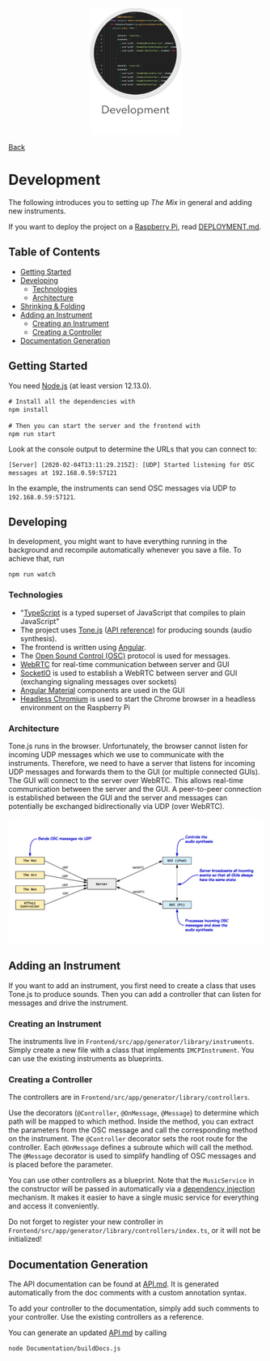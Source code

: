 <div align="center">
  <img src="../images/development.png" alt="gui" height="250px">
</div>

[Back](../../README.md)

# Development
The following introduces you to setting up *The Mix* in general and adding new instruments.

If you want to deploy the project on a [Raspberry Pi], read [DEPLOYMENT.md](Documentation/development/DEPLOYMENT.md).

## Table of Contents
- [Getting Started](#switch-instrument)
- [Developing](#velocity)
  * [Technologies](#technologies)
  * [Architecture](#architecture)
- [Shrinking & Folding](#shrinking-folding)
- [Adding an Instrument](#adding-an-instrument)
  * [Creating an Instrument](#creating-an-instrument)
  * [Creating a Controller](#creating-a-controller)
- [Documentation Generation](#documentation-generation)

## Getting Started
You need [Node.js] (at least version 12.13.0).

```shell script
# Install all the dependencies with
npm install

# Then you can start the server and the frontend with
npm run start
```

Look at the console output to determine the URLs that you can connect to:
```
[Server] [2020-02-04T13:11:29.215Z]: [UDP] Started listening for OSC messages at 192.168.0.59:57121
```
In the example, the instruments can send OSC messages via UDP to `192.168.0.59:57121`.

## Developing
In development, you might want to have everything running in the background and recompile automatically whenever you save a file. To achieve that, run
```
npm run watch
```

### Technologies
- "[TypeScript] is a typed superset of JavaScript that compiles to plain JavaScript"
- The project uses [Tone.js] ([API reference](https://tonejs.github.io/docs/14.4.79/Tone)) for producing sounds (audio synthesis).
- The frontend is written using [Angular].
- The [Open Sound Control (OSC)](http://opensoundcontrol.org/introduction-osc) protocol is used for messages.
- [WebRTC] for real-time communication between server and GUI
- [SocketIO] is used to establish a WebRTC between server and GUI (exchanging signaling messages over sockets)
- [Angular Material] components are used in the GUI
- [Headless Chromium] is used to start the Chrome browser in a headless environment on the Raspberry Pi

[Node.js]: https://nodejs.org/en/
[Tone.js]: https://tonejs.github.io/
[Angular]: https://angular.io/
[WebRTC]: https://developer.mozilla.org/en-US/docs/Web/API/WebRTC_API
[SocketIO]: https://socket.io/
[Angular Material]: https://material.angular.io/
[Headless Chromium]: https://developers.google.com/web/updates/2017/04/headless-chrome
[TypeScript]: https://www.typescriptlang.org/
[Raspberry Pi]: https://www.raspberrypi.org/

### Architecture
Tone.js runs in the browser. Unfortunately, the browser cannot listen for incoming UDP messages which we use to communicate with the instruments. Therefore, we need to have a server that listens for incoming UDP messages and forwards them to the GUI (or multiple connected GUIs).
The GUI will connect to the server over WebRTC. This allows real-time communication between the server and the GUI. A peer-to-peer connection is established between the GUI and the server and messages can potentially be exchanged bidirectionally via UDP (over WebRTC).

![Simplified Architecture](images/architecture.png "Simplified Architecture")

## Adding an Instrument
If you want to add an instrument, you first need to create a class that uses Tone.js to produce sounds. Then you can add a controller that can listen for messages and drive the instrument.

### Creating an Instrument
The instruments live in `Frontend/src/app/generator/library/instruments`. Simply create a new file with a class that implements `IMCPInstrument`. You can use the existing instruments as blueprints.

### Creating a Controller
The controllers are in `Frontend/src/app/generator/library/controllers`.

Use the decorators (`@Controller`, `@OnMessage`, `@Message`) to determine which path will be mapped to which method. Inside the method, you can extract the parameters from the OSC message and call the corresponding method on the instrument. The `@Controller` decorator sets the root route for the controller. Each `@OnMessage` defines a subroute which will call the method. The `@Message` decorator is used to simplify handling of OSC messages and is placed before the parameter.

You can use other controllers as a blueprint. Note that the `MusicService` in the constructor will be passed in automatically via a [dependency injection](https://www.freecodecamp.org/news/a-quick-intro-to-dependency-injection-what-it-is-and-when-to-use-it-7578c84fa88f/) mechanism. It makes it easier to have a single music service for everything and access it conveniently.

Do not forget to register your new controller in `Frontend/src/app/generator/library/controllers/index.ts`, or it will not be initialized!

## Documentation Generation
The API documentation can be found at [API.md](Documentation/API.md). It is generated automatically from the doc comments with a custom annotation syntax.

To add your controller to the documentation, simply add such comments to your controller. Use the existing controllers as a reference.

You can generate an updated [API.md](Documentation/API.md) by calling
```
node Documentation/buildDocs.js
```
